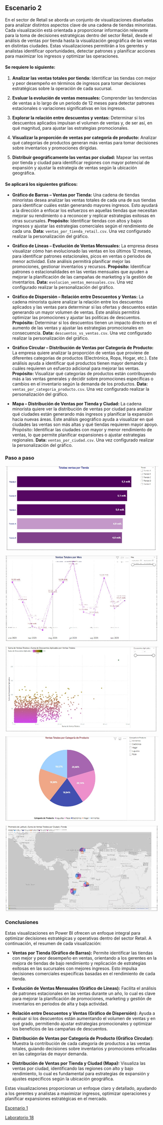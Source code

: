## Escenario 2

En el sector de Retail se aborda un conjunto de visualizaciones diseñadas para analizar distintos aspectos clave de una cadena de tiendas minoristas. Cada visualización está orientada a proporcionar información relevante para la toma de decisiones estratégicas dentro del sector Retail, desde el análisis de ventas por tienda hasta la visualización geográfica de las ventas en distintas ciudades. Estas visualizaciones permitirán a los gerentes y analistas identificar oportunidades, detectar patrones y planificar acciones para maximizar los ingresos y optimizar las operaciones.

#### Se requiere lo siguiente:

1. **Analizar las ventas totales por tienda:** Identificar las tiendas con mejor y peor desempeño en términos de ingresos para tomar decisiones estratégicas sobre la operación de cada sucursal.

2. **Evaluar la evolución de ventas mensuales:** Comprender las tendencias de ventas a lo largo de un periodo de 12 meses para detectar patrones estacionales o variaciones significativas en los ingresos.

3. **Explorar la relación entre descuentos y ventas:** Determinar si los descuentos aplicados impulsan el volumen de ventas y, de ser así, en qué magnitud, para ajustar las estrategias promocionales.

4. **Visualizar la proporción de ventas por categoría de producto:** Analizar qué categorías de productos generan más ventas para tomar decisiones sobre inventarios y promociones dirigidas.

5. **Distribuir geográficamente las ventas por ciudad:** Mapear las ventas por tienda y ciudad para identificar regiones con mayor potencial de expansión y ajustar la estrategia de ventas según la ubicación geográfica.

#### Se aplicará los siguientes gráficos:

- **Gráfico de Barras – Ventas por Tienda:** Una cadena de tiendas minoristas desea analizar las ventas totales de cada una de sus tiendas para identificar cuáles están generando mayores ingresos. Esto ayudará a la dirección a enfocar los esfuerzos en aquellas tiendas que necesitan mejorar su rendimiento o a reconocer y replicar estrategias exitosas en otras sucursales. **Propósito:** Identificar tiendas con altos y bajos ingresos y ajustar las estrategias comerciales según el rendimiento de cada una. **Data:** `ventas_por_tienda_retail.csv`. Una vez configurado realizar la personalización del gráfico.

- **Gráfico de Líneas – Evolución de Ventas Mensuales:** La empresa desea visualizar cómo han evolucionado las ventas en los últimos 12 meses, para identificar patrones estacionales, picos en ventas o periodos de menor actividad. Este análisis permitirá planificar mejor las promociones, gestionar inventarios y recursos. **Propósito:** Identificar patrones o estacionalidades en las ventas mensuales que ayuden a mejorar la planificación de las campañas de marketing y la gestión de inventarios. **Data:** `evolucion_ventas_mensuales.csv`. Una vez configurado realizar la personalización del gráfico.

- **Gráfico de Dispersión – Relación entre Descuentos y Ventas:** La cadena minorista quiere analizar la relación entre los descuentos aplicados y las ventas para determinar si las ofertas y descuentos están generando un mayor volumen de ventas. Este análisis permitirá optimizar las promociones y ajustar las políticas de descuentos. **Propósito:** Determinar si los descuentos tienen un impacto directo en el aumento de las ventas y ajustar las estrategias promocionales en consecuencia. **Data:** `descuentos_vs_ventas.csv`. Una vez configurado realizar la personalización del gráfico.

- **Gráfico Circular – Distribución de Ventas por Categoría de Producto:** La empresa quiere analizar la proporción de ventas que proviene de diferentes categorías de productos (Electrónica, Ropa, Hogar, etc.). Este análisis ayuda a identificar qué productos tienen mayor demanda y cuáles requieren un esfuerzo adicional para mejorar las ventas. **Propósito:** Visualizar qué categorías de productos están contribuyendo más a las ventas generales y decidir sobre promociones específicas o cambios en el inventario según la demanda de los productos. **Data:** `ventas_por_categoria_producto.csv`. Una vez configurado realizar la personalización del gráfico.

- **Mapa – Distribución de Ventas por Tienda y Ciudad:** La cadena minorista quiere ver la distribución de ventas por ciudad para analizar qué ciudades están generando más ingresos y planificar la expansión hacia nuevas áreas. Este análisis geográfico ayuda a visualizar en qué ciudades las ventas son más altas y qué tiendas requieren mayor apoyo. Propósito: Identificar las ciudades con mayor y menor rendimiento de ventas, lo que permite planificar expansiones o ajustar estrategias regionales. **Data:** `ventas_por_ciudad.csv`. Una vez configurado realizar la personalización del gráfico.

### Paso a paso


![Captura de pantalla del escenario 2 en Power BI](lab18_2-1.jpg)

![Captura de pantalla del escenario 2 en Power BI](lab18_2-2.jpg)

![Captura de pantalla del escenario 2 en Power BI](lab18_2-3.jpg)

![Captura de pantalla del escenario 2 en Power BI](lab18_2-4.jpg)

![Captura de pantalla del escenario 2 en Power BI](lab18_2-5.jpg)

### Conclusiones

Estas visualizaciones en Power BI ofrecen un enfoque integral para optimizar decisiones estratégicas y operativas dentro del sector Retail. A continuación, el resumen de cada visualización:

- **Ventas por Tienda (Gráfico de Barras):** Permite identificar las tiendas con mejor y peor desempeño en ventas, orientando a los gerentes en la mejora de tiendas de bajo rendimiento y replicación de estrategias exitosas en las sucursales con mejores ingresos. Esto impulsa decisiones comerciales específicas basadas en el rendimiento de cada tienda.

- **Evolución de Ventas Mensuales (Gráfico de Líneas):** Facilita el análisis de patrones estacionales en las ventas durante un año, lo cual es clave para mejorar la planificación de promociones, marketing y gestión de inventarios en periodos de alta y baja actividad.

- **Relación entre Descuentos y Ventas (Gráfico de Dispersión):** Ayuda a evaluar si los descuentos están aumentando el volumen de ventas y en qué grado, permitiendo ajustar estrategias promocionales y optimizar los beneficios de las campañas de descuentos.

- **Distribución de Ventas por Categoría de Producto (Gráfico Circular):** Muestra la contribución de cada categoría de productos a las ventas totales, guiando decisiones sobre inventarios y promociones enfocadas en las categorías de mayor demanda.

- **Distribución de Ventas por Tienda y Ciudad (Mapa):** Visualiza las ventas por ciudad, identificando las regiones con alto y bajo rendimiento, lo cual es fundamental para estrategias de expansión y ajustes específicos según la ubicación geográfica.

Estas visualizaciones proporcionan un enfoque claro y detallado, ayudando a los gerentes y analistas a maximizar ingresos, optimizar operaciones y planificar expansiones estratégicas en el mercado.

[Escenario 1](../lab18_1)

[Laboratorio 18](../../lab18)
